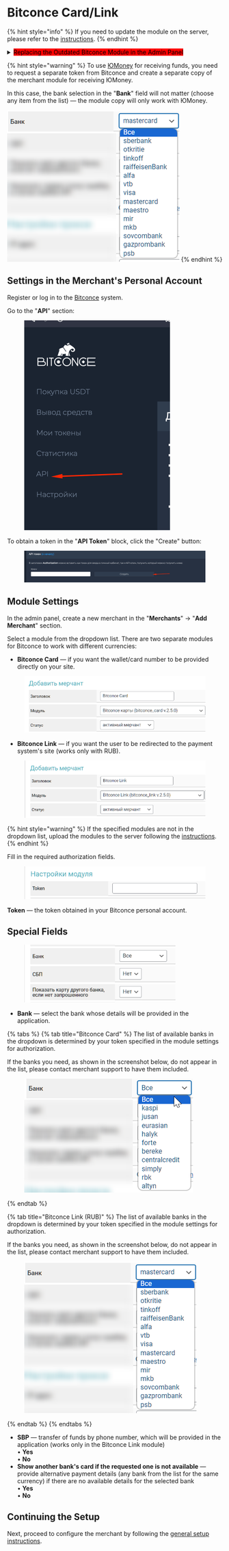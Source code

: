 # Bitconce Card/Link

{% hint style="info" %}
If you need to update the module on the server, please refer to the [instructions](https://premium.gitbook.io/rukovodstvo-polzovatelya/osnovnye-nastroiki/faq/kak-obnovit-faily-na-servere#moduli-merchantov).
{% endhint %}

<details>

<summary><mark style="background-color:red;">Replacing the Outdated Bitconce Module in the Admin Panel</mark></summary>

The **Bitconce** module has been split into two separate modules for handling different currencies:

• **Bitconce Card** — provides account details on the application page (banks for accepting KZT, QIWI, ЮMoney, and other systems)

• **Bitconce Link** — redirects to the merchant's payment page (only banks for RUB currency)

If you previously used the **Bitconce** module, depending on the currency you were using (RUB or others), replace it with one of the new modules in the settings of the already created module copy in the "**Merchants**" section (the old module will no longer be supported - <mark style="color:red;">it must also be removed from the server</mark>) and click "**Save**" (see screenshot).

When setting up a merchant from scratch, simply select the appropriate module from the list (if the new modules are not listed, you will need to upload them to the server manually following the [instructions](https://premium.gitbook.io/main/osnovnye-nastroiki/faq/kak-obnovit-faily-na-servere#moduli-merchantov)).

_Please note that the new modules are incompatible with the old module - if you decide to use the new modules, the old module (Bitconce) must be removed from the server. If you choose to continue using the old module (it will work until the merchant-side methods are disabled), nothing will change for you, and you do not need to upload the new modules to the server._

<img src="../../../.gitbook/assets/image (631)_eng.png" alt="" data-size="original">\
After replacing the module, configure the new module according to the standard instructions, and adjust the user instruction text in the module settings if you replaced the module with **Bitconce Link** (the shortcode \[to\_account] can also be removed from the instructions — instead of providing account details in the application, a "**Proceed to Payment**" button will be displayed).\
![](<../../../.gitbook/assets/image (624)_eng.png>)

</details>

{% hint style="warning" %}
To use [ЮMoney](https://yoomoney.ru/) for receiving funds, you need to request a separate token from Bitconce and create a separate copy of the merchant module for receiving ЮMoney.

In this case, the bank selection in the "**Bank**" field will not matter (choose any item from the list) — the module copy will only work with ЮMoney.

<img src="../../../.gitbook/assets/image (628)_eng.png" alt="" data-size="original">
{% endhint %}

## Settings in the Merchant's Personal Account

Register or log in to the [Bitconce](https://bitconce.top/) system.

Go to the "**API**" section:

<figure><img src="../../../.gitbook/assets/изображение (92)_eng.png" alt="" width="341"><figcaption></figcaption></figure>

To obtain a token in the "**API Token**" block, click the "Create" button:

<figure><img src="../../../.gitbook/assets/изображение (100)_eng.png" alt=""><figcaption></figcaption></figure>

## Module Settings

In the admin panel, create a new merchant in the "**Merchants**" -> "**Add Merchant**" section.

Select a module from the dropdown list. There are two separate modules for Bitconce to work with different currencies:

* **Bitconce Card** — if you want the wallet/card number to be provided directly on your site.

<figure><img src="../../../.gitbook/assets/image (627)_eng.png" alt="" width="496"><figcaption></figcaption></figure>

* **Bitconce Link** — if you want the user to be redirected to the payment system's site (works only with RUB).

<figure><img src="../../../.gitbook/assets/image (626)_eng.png" alt="" width="503"><figcaption></figcaption></figure>

{% hint style="warning" %}
If the specified modules are not in the dropdown list, upload the modules to the server following the [instructions](https://premium.gitbook.io/rukovodstvo-polzovatelya/osnovnye-nastroiki/faq/kak-obnovit-faily-na-servere#moduli-merchantov).
{% endhint %}

Fill in the required authorization fields.

<figure><img src="../../../.gitbook/assets/image (1437)_eng.png" alt=""><figcaption></figcaption></figure>

**Token** — the token obtained in your Bitconce personal account.

## Special Fields

<figure><img src="../../../.gitbook/assets/image (1436)_eng.png" alt="" width="354"><figcaption></figcaption></figure>

* **Bank** — select the bank whose details will be provided in the application.

{% tabs %}
{% tab title="Bitconce Card" %}
The list of available banks in the dropdown is determined by your token specified in the module settings for authorization.

If the banks you need, as shown in the screenshot below, do not appear in the list, please contact merchant support to have them included.

<figure><img src="../../../.gitbook/assets/image (629)_eng.png" alt=""><figcaption></figcaption></figure>
{% endtab %}

{% tab title="Bitconce Link (RUB)" %}
The list of available banks in the dropdown is determined by your token specified in the module settings for authorization.

If the banks you need, as shown in the screenshot below, do not appear in the list, please contact merchant support to have them included.

<figure><img src="../../../.gitbook/assets/image (628)_eng.png" alt=""><figcaption></figcaption></figure>
{% endtab %}
{% endtabs %}

* **SBP** — transfer of funds by phone number, which will be provided in the application (works only in the Bitconce Link module)\
  • **Yes**\
  • **No**
* **Show another bank's card if the requested one is not available** — provide alternative payment details (any bank from the list for the same currency) if there are no available details for the selected bank\
  • **Yes**\
  • **No**

## Continuing the Setup

Next, proceed to configure the merchant by following the [general setup instructions](https://premium.gitbook.io/main/en/basic-settings/merchants-and-auto-payments/merchants/general-merchant-settings).